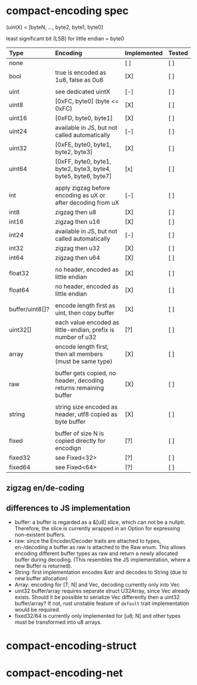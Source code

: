 # compact-encoding spec


(uintX) = [byteN, ..., byte2, byte1, byte0]

least significant bit (LSB) for little endian = byte0

| Type            | Encoding                                                         | Implemented | Tested |
|:----------------|:-----------------------------------------------------------------|-------------|--------|
| none            |                                                                  | [ ]         | [ ]    |
| bool            | true is encoded as 1u8, false as 0u8                             | [X]         | [ ]    |
|                 |                                                                  |             |        |
| uint            | see dedicated uintX                                              | [-]         | [ ]    |
| uint8           | [0xFC, byte0] (byte <= 0xFC)                                     | [X]         | [ ]    |
| uint16          | [0xFD, byte0, byte1]                                             | [X]         | [ ]    |
| uint24          | available in JS, but not called automatically                    | [-]         | [ ]    |
| uint32          | [0xFE, byte0, byte1, byte2, byte3]                               | [X]         | [ ]    |
| uint64          | [0xFF, byte0, byte1, byte2, byte3, byte4, byte5, byte6, byte7]   | [x]         | [ ]    |
|                 |                                                                  |             |        |
| int             | apply zigzag before encoding as uX or after decoding from uX     | [-]         | [ ]    |
| int8            | zigzag then u8                                                   | [X]         | [ ]    |
| int16           | zigzag then u16                                                  | [X]         | [ ]    |
| int24           | available in JS, but not called automatically                    | [-]         | [ ]    |
| int32           | zigzag then u32                                                  | [X]         | [ ]    |
| int64           | zigzag then u64                                                  | [X]         | [ ]    |
|                 |                                                                  |             |        |
| float32         | no header, encoded as little endian                              | [X]         | [ ]    |
| float64         | no header, encoded as little endian                              | [X]         | [ ]    |
|                 |                                                                  |             |        |
| buffer/uint8[]? | encode length first as uint, then copy buffer                    | [X]         | [ ]    |
| uint32[]        | each value encoded as little-endian, prefix is number of u32     | [?]         | [ ]    |
| array           | encode length first, then all members (must be same type)        | [X]         | [ ]    |
|                 |                                                                  |             |        |
| raw             | buffer gets copied, no header, decoding returns remaining buffer | [X]         | [ ]    |
|                 |                                                                  |             |        |
| string          | string size encoded as header, utf8 copied as byte buffer        | [X]         | [ ]    |
|                 |                                                                  |             |        |
| fixed           | buffer of size N is copied directly for encodign                 | [?]         | [ ]    |
| fixed32         | see Fixed<32>                                                    | [?]         | [ ]    |
| fixed64         | see Fixed<64>                                                    | [?]         | [ ]    |

## zigzag en/de-coding

## differences to JS implementation
* buffer: a buffer is regarded as a &[u8] slice, which can not be a nullptr. Therefore, the slice is currently wrapped in an Option for expressing non-existent buffers.
* raw: since the Encoder/Decoder traits are attached to types, en-/decoding a buffer as raw is attached to the Raw enum. This allows encoding different buffer types as raw and return a newly allocated buffer during decoding. (This resembles the JS implementation, where a new Buffer is returned).
* String: first implementation encodes &str and decodes to String (due to new buffer allocation) 
* Array: encoding for [T; N] and Vec<T>, decoding currently only into Vec<T>
* uint32 buffer/array requires separate struct U32Array, since Vec<T> already exists. Should it be possible to serialize Vec<u32> differently then a uint32 buffer/array? If not, rust unstable feature of `default` trait implementation would be required.
* fixed32/64 is currently only implemented for [u8; N] and other types must be transformed into u8 arrays.

# compact-encoding-struct

# compact-encoding-net
